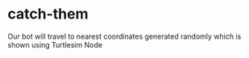 # catch-them
Our bot will travel to nearest coordinates generated randomly which is shown using Turtlesim Node  
